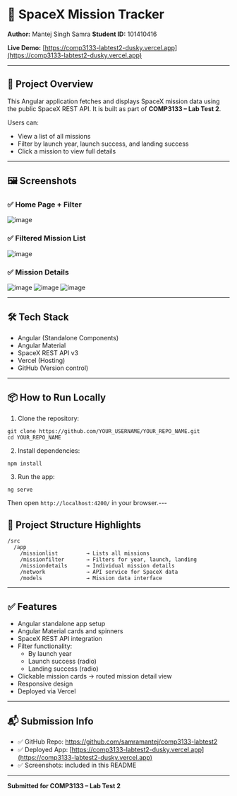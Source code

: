 # 🚀 SpaceX Mission Tracker

**Author:** Mantej Singh Samra 
**Student ID:** 101410416 

**Live Demo:** [https://comp3133-labtest2-dusky.vercel.app](https://comp3133-labtest2-dusky.vercel.app)

---

## 🧾 Project Overview

This Angular application fetches and displays SpaceX mission data using the public SpaceX REST API. It is built as part of **COMP3133 – Lab Test 2**.

Users can:
- View a list of all missions
- Filter by launch year, launch success, and landing success
- Click a mission to view full details

---

## 🖼️ Screenshots

### ✅ Home Page + Filter
![image](https://github.com/user-attachments/assets/3573db09-681f-42ec-a4fa-4e4c96547f4e)


### ✅ Filtered Mission List
![image](https://github.com/user-attachments/assets/d58204a5-267e-413f-8c14-29d806a52de4)

### ✅ Mission Details
![image](https://github.com/user-attachments/assets/cd7d4970-c144-4853-bb5c-0a06b4d95823)
![image](https://github.com/user-attachments/assets/f16ec188-3997-4cf0-aa1f-734155965cd7)
![image](https://github.com/user-attachments/assets/7bb07e42-8fac-4347-b2ad-9ebab99e41fd)

---

## 🛠️ Tech Stack

- Angular (Standalone Components)
- Angular Material
- SpaceX REST API v3
- Vercel (Hosting)
- GitHub (Version control)

---

## 📦 How to Run Locally

1. Clone the repository:
```
git clone https://github.com/YOUR_USERNAME/YOUR_REPO_NAME.git
cd YOUR_REPO_NAME
```

2. Install dependencies:
```
npm install
```

3. Run the app:
```
ng serve
```

Then open `http://localhost:4200/` in your browser.---

## 📂 Project Structure Highlights

```
/src
  /app
    /missionlist         → Lists all missions
    /missionfilter       → Filters for year, launch, landing
    /missiondetails      → Individual mission details
    /network             → API service for SpaceX data
    /models              → Mission data interface
```

---

## ✅ Features

- Angular standalone app setup
- Angular Material cards and spinners
- SpaceX REST API integration
- Filter functionality:
  - By launch year
  - Launch success (radio)
  - Landing success (radio)
- Clickable mission cards → routed mission detail view
- Responsive design
- Deployed via Vercel

---

## 📬 Submission Info

- ✅ GitHub Repo: https://github.com/samramantej/comp3133-labtest2
- ✅ Deployed App: [https://comp3133-labtest2-dusky.vercel.app](https://comp3133-labtest2-dusky.vercel.app)
- ✅ Screenshots: included in this README

---

**Submitted for COMP3133 – Lab Test 2**

